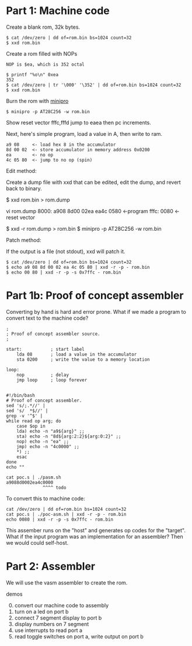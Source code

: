 Part 1: Machine code
====================

Create a blank rom, 32k bytes.

    $ cat /dev/zero | dd of=rom.bin bs=1024 count=32
    $ xxd rom.bin

Create a rom filled with NOPs

    NOP is $ea, which is 352 octal

    $ printf "%o\n" 0xea
    352
    $ cat /dev/zero | tr '\000' '\352' | dd of=rom.bin bs=1024 count=32
    $ xxd rom.bin

Burn the rom with [minipro](https://gitlab.com/DavidGriffith/minipro)

	$ minipro -p AT28C256 -w rom.bin

Show reset vector fffc,fffd jump to eaea then pc increments.

Next, here's simple program, load a value in A, then write to ram.

    a9 08     <- load hex 8 in the accumulator
    8d 00 02  <- store accumulator in memory address 0x0200
    ea        <- no op
    4c 05 80  <- jump to no op (spin)

Edit method:

Create a dump file with xxd that can be edited, edit
the dump, and revert back to binary.

   $ xxd rom.bin > rom.dump

   vi rom.dump
   8000:   a908 8d00 02ea ea4c 0580    <-program
   fffc:   0080                        <-reset vector

   $ xxd -r rom.dump > rom.bin
   $ minipro -p AT28C256 -w rom.bin

Patch method:

If the output is a file (not stdout), xxd will patch it.

    $ cat /dev/zero | dd of=rom.bin bs=1024 count=32
    $ echo a9 08 8d 00 02 ea 4c 05 80 | xxd -r -p - rom.bin
    $ echo 00 80 | xxd -r -p -s 0x7ffc - rom.bin


Part 1b: Proof of concept assembler
===================================

Converting by hand is hard and error prone.  What if we made
a program to convert text to the machine code?

    ;
    ; Proof of concept assembler source.
    ;
    
    start:           ; start label
        lda 08       ; load a value in the accumulator
        sta 0200     ; write the value to a memory location
    
    loop:
        nop          ; delay
        jmp loop     ; loop forever
    

    #!/bin/bash
    # Proof of concept assembler.
    sed 's/;.*//' |
    sed 's/  *$//' |
    grep -v '^$' |
    while read op arg; do
        case $op in
        lda) echo -n "a9${arg}" ;;
        sta) echo -n "8d${arg:2:2}${arg:0:2}" ;;
        nop) echo -n "ea" ;;
        jmp) echo -n "4c0000" ;;
        *) ;;
        esac
    done
    echo ""

    cat poc.s | ./pasm.sh
    a9088d0002ea4c0000
                  ^^^^ todo

To convert this to machine code:

    cat /dev/zero | dd of=rom.bin bs=1024 count=32
    cat poc.s | ./poc-asm.sh | xxd -r -p - rom.bin
    echo 0080 | xxd -r -p -s 0x7ffc - rom.bin

This assember runs on the "host" and generates op codes for the "target".  What
if the input program was an implementation for an assembler? Then we would could
self-host.

Part 2: Assembler
=================

We will use the vasm assembler to create the rom.

demos

0. convert our machine code to assembly
1. turn on a led on port b
2. connect 7 segment display to port b
3. display numbers on 7 segment
4. use interrupts to read port a
5. read toggle switches on port a, write output on port b
